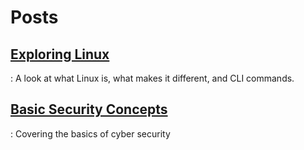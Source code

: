 # Posts



## [Exploring Linux](exploringlinux.md)
: A look at what Linux is, what makes it different, and CLI commands.

## [Basic Security Concepts](basicsecurity.md)
: Covering the basics of cyber security

